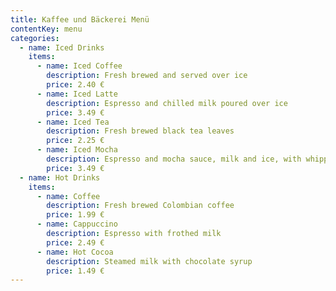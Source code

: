```yaml
---
title: Kaffee und Bäckerei Menü
contentKey: menu
categories:
  - name: Iced Drinks
    items:
      - name: Iced Coffee
        description: Fresh brewed and served over ice
        price: 2.40 €
      - name: Iced Latte
        description: Espresso and chilled milk poured over ice
        price: 3.49 €
      - name: Iced Tea
        description: Fresh brewed black tea leaves
        price: 2.25 €
      - name: Iced Mocha
        description: Espresso and mocha sauce, milk and ice, with whipped cream
        price: 3.49 €
  - name: Hot Drinks
    items:
      - name: Coffee
        description: Fresh brewed Colombian coffee
        price: 1.99 €
      - name: Cappuccino
        description: Espresso with frothed milk
        price: 2.49 €
      - name: Hot Cocoa
        description: Steamed milk with chocolate syrup
        price: 1.49 €
---
```

